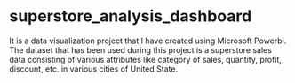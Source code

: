 # superstore_analysis_dashboard
It is a data visualization project that I have created using Microsoft Powerbi. The dataset that has been used during this project is a superstore sales data consisting of various attributes like category of sales, quantity, profit, discount, etc. in various cities of United State.
